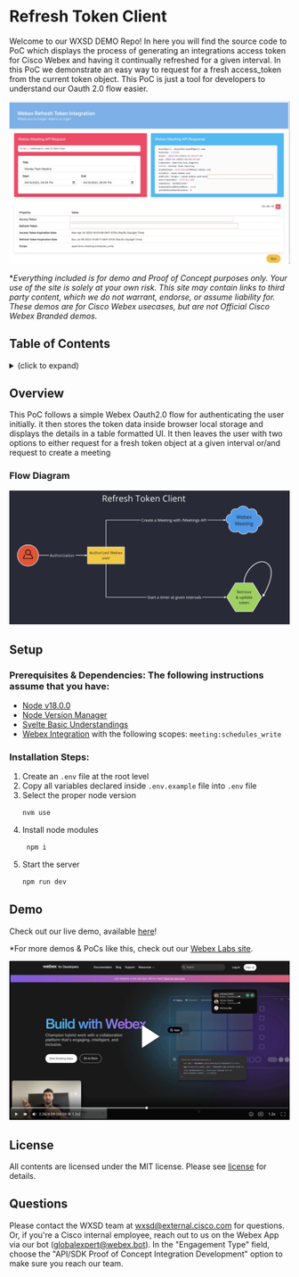 <!-- _____________________________________________________________________________________________________________________________________ -->
<!--                                              Basic Repo Steps                                                            -->

<!-- # Repo-Template
This is an Internal WXSD Template to be used for GitHub Repos moving forward. Follow the following steps: Visit https://github.com/wxsd-sales/readme-template/blob/master/README.md for extended details.
-->



<!--   Step 1) Name your repository: Names will ALWAYS start with "bot - ", "integration -", "macro -", or "supportapp -" 
Examples:"bot- <insert repo name>" 
       "integration - <insert repo name>"
       "macro - <insert repo name>"
       "supportapp - <insert repo name>" 

~3 words, kebab case, use words to indicate what it does. Visit https://github.com/wxsd-sales/readme-template/blob/master/README.md for more details  
-->

<!--  Step 2) Add One sentence description to your repository: Copy/Paste from Webex Labs Card sentence.
       Example: "Redirect an Auto Attendant caller to an SMS conversation to alleviate Call Queue Agent responsibilities."
-->

<!--  Step 3) Add at least 1 tag to the repo: Indicating if it’s a “bot”, “macro” or “embeddedapp”.       
                 *Additional tags are allowed: should be lowercase and hyphenated for spaces.
                Repo does not use “macros” as a tag (use “macro” instead)
-->

<!--  Step 4) MAKE SURE an MIT license is included in your Repository, unless management has communicated otherwise. If another license is needed, please verify with management. This is for legal reasons.
-->

<!--  Step 4) Use following Template to copy/paste your details below in place of the directions 
Make sure you include the "Keep this here" portions (it is for legal, and security infosec reasons).
-->

<!-- _____________________________________________________________________________________________________________________________________ -->

<!--                                                Actual Template Starts Below                                                           -->


# Refresh Token Client
Welcome to our WXSD DEMO Repo! <!-- Keep this here --> 
In here you will find the source code to PoC which displays the process of generating an integrations access token for Cisco Webex and having it continually refreshed for a given interval.
In this PoC we demonstrate an easy way to request for a fresh access_token from the current token object. This PoC is just a tool for developers to understand our Oauth 2.0 flow easier.

 <!--- Insert a screenshot, gif or image below that shows a little about your Demo/PoC -->
 ![refresh-token](./static/demo.jpg)




<!-- Keep the following here -->  
 *_Everything included is for demo and Proof of Concept purposes only. Your use of the site is solely at your own risk. This site may contain links to third party content, which we do not warrant, endorse, or assume liability for. These demos are for Cisco Webex usecases, but are not Official Cisco Webex Branded demos._

## Table of Contents <!-- Keep the following here -->  
<!-- ⛔️ MD-MAGIC-EXAMPLE:START (TOC:collapse=true&collapseText=Click to expand) -->
<details>
<summary>(click to expand)</summary>
    
  * [Overview](#overview)
  * [Setup](#setup)
  * [Demos](#demos)
  * [License](#license)  
  * [Questions](#questions)

</details>
<!-- ⛔️ MD-MAGIC-EXAMPLE:END -->


## Overview
This PoC follows a simple Webex Oauth2.0 flow for authenticating the user initially. it then stores the token data inside browser local storage and displays the details in a table formatted UI. It then leaves the user with two options to either request for a fresh token object at a given interval or/and request to create a meeting 


### Flow Diagram
<!-- *MANDATORY* Insert Your Flow Diagram Here -->
![flow-design](./static/design.jpg)



## Setup

### Prerequisites & Dependencies: The following instructions assume that you have:

- [Node v18.0.0](https://nodejs.org/en/blog/announcements/v18-release-announce)
- [Node Version Manager](https://www.freecodecamp.org/news/node-version-manager-nvm-install-guide/)
- [Svelte Basic Understandings](https://svelte.dev/)
- [Webex Integration](https://developer.webex.com/docs/integrations) with the following scopes:
`meeting:schedules_write`


<!-- GETTING STARTED -->

### Installation Steps:
1. Create an `.env` file at the root level
2. Copy all variables declared inside `.env.example` file into `.env` file
3. Select the proper node version
    ```sh
    nvm use
    ```
4.  Install node modules
    ```sh
     npm i
     ```
5.  Start the server
    ```sh
    npm run dev
    ```
    
## Demo

<!-- Insert link to the website below (if deployed). -->
Check out our live demo, available [here](https://refresh-token.wbx.ninja)!

<!-- Keep the following statement -->
*For more demos & PoCs like this, check out our [Webex Labs site](https://collabtoolbox.cisco.com/webex-labs).


<!-- Update your vidcast title, video screenshot, vidcast/youtube link & name -->
[![Your Video Title ](./static/play.png)](https://app.vidcast.io/share/0aaf125f-b02d-4ad3-9a41-6e636d4d7323 "refresh token demo")



## License
<!-- An MIT license should be included in your Repository, unless management has communicated otherwise. If another license is needed, please verify with management. This is for legal reasons.
--> 

<!-- Keep the following statement -->
All contents are licensed under the MIT license. Please see [license](LICENSE) for details.


## Questions

Please contact the WXSD team at [wxsd@external.cisco.com](mailto:wxsd@external.cisco.com?subject=RepoName) for questions. Or, if you're a Cisco internal employee, reach out to us on the Webex App via our bot (globalexpert@webex.bot). In the "Engagement Type" field, choose the "API/SDK Proof of Concept Integration Development" option to make sure you reach our team. 
